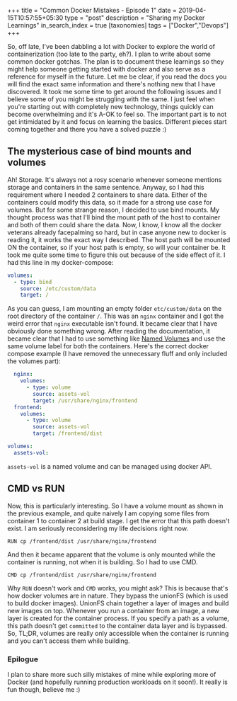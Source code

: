 +++
title = "Common Docker Mistakes - Episode 1"
date = 2019-04-15T10:57:55+05:30
type = "post"
description = "Sharing my Docker Learnings"
in_search_index = true
[taxonomies]
tags = ["Docker","Devops"]
+++

So, off late, I've been dabbling a lot with Docker to explore the world of containerization (too late to the party, eh?). I plan to write about some common docker gotchas. The plan is to document these learnings so they might help someone getting started with docker and also serve as a reference for myself in the future. Let me be clear, if you read the docs you will find the exact same information and there's nothing new that I have discovered. It took me some time to get around the following issues and I believe some of you might be struggling with the same. I just feel when you're starting out with completely new technology, things quickly can become overwhelming and it's A-OK to feel so. The important part is to not get intimidated by it and focus on learning the basics. Different pieces start coming together and there you have a solved puzzle :)

## The mysterious case of bind mounts and volumes

Ah! Storage. It's always not a rosy scenario whenever someone mentions storage and containers in the same sentence. Anyway, so I had this requirement where I needed 2 containers to share data. Either of the containers could modify this data, so it made for a strong use case for volumes. But for some strange reason, I decided to use bind mounts. My thought process was that I'll bind the mount path of the host to container and both of them could share the data.
Now, I know, I know all the docker veterans already facepalming so hard, but in case anyone new to docker is reading it, it works the exact way I described. The host path will be mounted ON the container, so if your host path is empty, so will your container be. It took me quite some time to figure this out because of the side effect of it. I had this line in my docker-compose:

```yaml
volumes:
  - type: bind
    source: /etc/custom/data
    target: /
```

As you can guess, I am mounting an empty folder `etc/custom/data` on the root directory of the container `/`. This was an `nginx` container and I got the weird error that `nginx` executable isn't found. It became clear that I have obviously done something wrong. After reading the documentation, it became clear that I had to use something like [Named Volumes](https://docs.docker.com/storage/volumes/) and use the same volume label for both the containers. Here's the correct docker compose example (I have removed the unnecessary fluff and only included the volumes part):

```yaml
  nginx:
    volumes:
      - type: volume
        source: assets-vol
        target: /usr/share/nginx/frontend
  frontend:
    volumes:
      - type: volume
        source: assets-vol
        target: /frontend/dist

volumes:
  assets-vol:
```

`assets-vol` is a named volume and can be managed using docker API.

## CMD vs RUN

Now, this is particularly interesting. So I have a volume mount as shown in the previous example, and quite naively I am copying some files from container 1 to container 2 at build stage. I get the error that this path doesn't exist. I am seriously reconsidering my life decisions right now.

`RUN cp /frontend/dist /usr/share/nginx/frontend`

And then it became apparent that the volume is only mounted while the container is running, not when it is building. So I had to use CMD.

`CMD cp /frontend/dist /usr/share/nginx/frontend`

Why `RUN` doesn't work and `CMD` works, you might ask? This is because that's how docker volumes are in nature. They bypass the unionFS (which is used to build docker images). UnionFS chain together a layer of images and build new images on top. Whenever you run a container from an image, a new layer is created for the container process. If you specify a path as a volume, this path doesn't get `committed` to the container data layer and is bypassed. So, TL;DR, volumes are really only accessible when the container is running and you can't access them while building.

### Epilogue

I plan to share more such silly mistakes of mine while exploring more of Docker (and hopefully running production workloads on it soon!). It really is fun though, believe me :)
